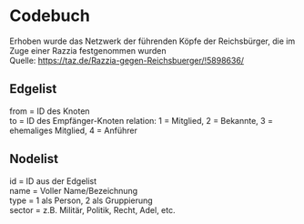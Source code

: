 
# Codebuch

Erhoben wurde das Netzwerk der führenden Köpfe der Reichsbürger, die im Zuge einer Razzia festgenommen wurden   
Quelle: https://taz.de/Razzia-gegen-Reichsbuerger/!5898636/ 

## Edgelist
from = ID des Knoten   
to = ID des Empfänger-Knoten
relation: 1 = Mitglied, 2 = Bekannte, 3 = ehemaliges Mitglied, 4 = Anführer 

## Nodelist
id = ID aus der Edgelist  
name = Voller Name/Bezeichnung   
type = 1 als Person, 2 als Gruppierung  
sector = z.B. Militär, Politik, Recht, Adel, etc.  
